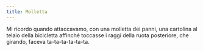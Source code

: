```yaml
---
title: Molletta
---
```

<span class="newthought">Mi ricordo</span> quando attaccavamo, con una molletta dei panni, una cartolina al telaio della bicicletta affinché toccasse i raggi della ruota posteriore, che girando, faceva ta-ta-ta-ta-ta-ta.